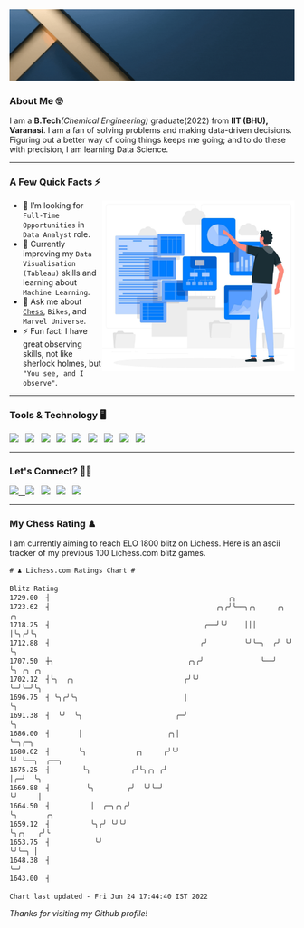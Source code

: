   <img src= "https://github.com/Laxman-Lakhan/Laxman-Lakhan/blob/master/Assets/Header.gif">

### About Me 🤓

I am a **B.Tech**_(Chemical Engineering)_ graduate(2022) from **IIT (BHU), Varanasi**. I am a fan of solving problems and making data-driven decisions. Figuring out a better way of doing things keeps me going; and to do these with precision, I am learning Data Science.

---

### A Few Quick Facts ⚡️
<img align="right" alt="Coding" width="340" src="https://github.com/Laxman-Lakhan/Laxman-Lakhan/blob/master/Assets/Data_Vector.jpg">   

- 🤝 I’m looking for `Full-Time Opportunities` in `Data Analyst` role.
- 📖 Currently improving my `Data Visualisation (Tableau)` skills and learning about `Machine Learning`.
- 💬 Ask me about [`Chess`](https://lichess.org/@/YourKingIsInDanger), `Bikes`, and `Marvel Universe`.
- ⚡️ Fun fact: I have great observing skills, not like sherlock holmes, but `"You see, and I observe"`.

---
### Tools & Technology 🖥

<img src="https://img.shields.io/badge/Python-white?logo=Python&logoColor=ColorName&style=ShieldStyle" /> &nbsp;
<img src="https://img.shields.io/badge/MySQL-white?logo=MySQL&logoColor=ColorName&style=ShieldStyle" /> &nbsp;
<img src="https://img.shields.io/badge/Tableau-white?logo=Tableau&logoColor=ColorName&style=ShieldStyle" /> &nbsp;
<img src="https://img.shields.io/badge/Advance Excel-white?logo=Microsoft+Excel&logoColor=196F3D&style=ShieldStyle" /> &nbsp;
<img src="https://img.shields.io/badge/Google Analytics-white?logo=Google+Analytics&logoColor=ColorName&style=ShieldStyle" /> &nbsp;
<img src="https://img.shields.io/badge/Jupyter-white?logo=Jupyter&logoColor=ColorName&style=ShieldStyle" /> &nbsp;
<img src="https://img.shields.io/badge/pandas-white?logo=Pandas&logoColor=000080&style=ShieldStyle" /> &nbsp;
<img src="https://img.shields.io/badge/numpy-white?logo=Numpy&logoColor=85C1E9&style=ShieldStyle" /> &nbsp;
<img src="https://img.shields.io/badge/scikit learn-white?logo=Scikit+Learn&logoColor=ColorName&style=ShieldStyle" /> &nbsp;



---

### Let's Connect? 🫳🏻

<a href="mailto:laxmansingh.lakhan@gmail.com"> <img src="https://img.icons8.com/fluent/48/000000/gmail.png" width="3.5%"/> &nbsp;
[<img src="https://img.icons8.com/color/48/000000/linkedin.png" width="3.5%"/>](https://www.linkedin.com/in/laxman-lakhan/)  &nbsp;
[<img src="https://img.icons8.com/fluent/48/000000/facebook-new.png" width="3.5%"/>](https://www.facebook.com/s.laxmanlakhan/)  &nbsp;
[<img src="https://img.icons8.com/fluent/48/000000/instagram-new.png" width="3.5%"/>](https://www.instagram.com/laxman.lakhan/)  &nbsp;
[<img src="https://img.icons8.com/color/48/000000/twitter.png" width="3.5%"/>](https://twitter.com/laxman__lakhan)  &nbsp;

 ---
  
### My Chess Rating ♟
  
I am currently aiming to reach ELO 1800 blitz on Lichess. Here is an ascii tracker of my previous 100 Lichess.com blitz games.

  ```
  # ♟︎ Lichess.com Ratings Chart #
  
  Blitz Rating
 1729.00  ┤                                            ╭╮
 1723.62  ┤                                         ╭╮╭╯╰──╮╭╮     ╭╮  ╭╮
 1718.25  ┤                                      ╭──╯╰╯    │││     │╰╮╭╯╰╮
 1712.88  ┤                                     ╭╯         ╰╯╰─╮  ╭╯ ╰╯  ╰╮
 1707.50  ┼╮                                 ╭╮╭╯              ╰──╯       ╰╮ ╭╮ ╭╮
 1702.12  ┤╰╮  ╭╮                           ╭╯╰╯                           ╰─╯╰─╯╰╮
 1696.75  ┤ ╰╮╭╯╰╮                          │                                     ╰╮
 1691.38  ┤  ╰╯  ╰╮                       ╭─╯                                      ╰╮
 1686.00  ┤       │                     ╭╮│                                         ╰─╮╭─╮
 1680.62  ┤       ╰╮            ╭╮     ╭╯╰╯                                           ╰╯ ╰──╮  ╭──╮
 1675.25  ┤        ╰╮          ╭╯╰╮╭╮ ╭╯                                                    │╭─╯  ╰╮
 1669.88  ┤         ╰╮        ╭╯  ╰╯╰─╯                                                     ╰╯     │
 1664.50  ┤          │  ╭─╮╭╮╭╯                                                                    ╰╮       ╭╮
 1659.12  ┤          ╰╮╭╯ ╰╯╰╯                                                                      ╰╮╭╮   ╭╯╰
 1653.75  ┤           ╰╯                                                                             ╰╯╰─╮ │
 1648.38  ┤                                                                                              ╰─╯
 1643.00  ┤

Chart last updated - Fri Jun 24 17:44:40 IST 2022  
  ```
  
  
*Thanks for visiting my Github profile!*
